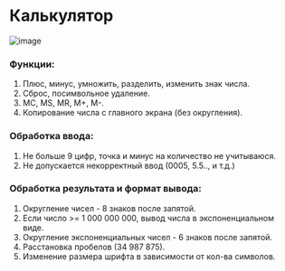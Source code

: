 # Калькулятор

![image](https://user-images.githubusercontent.com/98876023/170549890-0e22389d-04c7-4a0a-a663-96579b7205f7.png)

### Функции: 
1. Плюс, минус, умножить, разделить, изменить знак числа.
2. Сброс, посимвольное удаление.
3. MC, MS, MR, M+, M-.
4. Копирование числа с главного экрана (без округления).

### Обработка ввода:
1. Не больше 9 цифр, точка и минус на количество не учитываюся.
2. Не допускается некорректный ввод (0005, 5.5.., и т.д.)

### Обработка результата и формат вывода:
1. Округление чисел - 8 знаков после запятой.
2. Если число >= 1 000 000 000, вывод числа в экспоненциальном виде.
3. Округление экспоненциальных чисел - 6 знаков после запятой.
4. Расстановка пробелов (34 987 875).
5. Изменение размера шрифта в зависимости от кол-ва символов.
